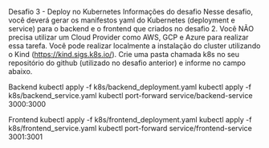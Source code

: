 Desafio 3 - Deploy no Kubernetes
Informações do desafio
Nesse desafio, você deverá gerar os manifestos yaml do Kubernetes (deployment e service) para o backend e o frontend que criados no desafio 2.
Você NÃO precisa utilizar um Cloud Provider como AWS, GCP e Azure para realizar essa tarefa. Você pode realizar localmente a instalação do cluster utilizando o Kind (https://kind.sigs.k8s.io/).
Crie uma pasta chamada k8s no seu repositório do github (utilizado no desafio anterior) e informe no campo abaixo.

Backend
kubectl apply -f k8s/backend_deployment.yaml
kubectl apply -f k8s/backend_service.yaml
kubectl port-forward service/backend-service 3000:3000

Frontend
kubectl apply -f k8s/frontend_deployment.yaml
kubectl apply -f k8s/frontend_service.yaml
kubectl port-forward service/frontend-service 3001:3001